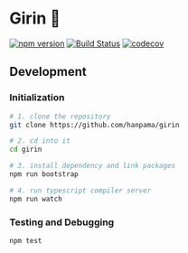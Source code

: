 # Girin 🦒

[![npm version](https://badge.fury.io/js/girin.svg)](https://badge.fury.io/js/girin)
[![Build Status](https://travis-ci.org/hanpama/girin.svg?branch=master)](https://travis-ci.org/hanpama/girin)
[![codecov](https://codecov.io/gh/hanpama/girin/branch/master/graph/badge.svg)](https://codecov.io/gh/hanpama/girin)


## Development

### Initialization

```sh
# 1. clone the repository
git clone https://github.com/hanpama/girin

# 2. cd into it
cd girin

# 3. install dependency and link packages
npm run bootstrap

# 4. run typescript compiler server
npm run watch
```

### Testing and Debugging

```
npm test
```

